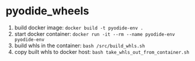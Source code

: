 # pyodide_wheels

1. build docker image: `docker build -t pyodide-env .`
2. start docker container: `docker run -it --rm --name pyodide-env pyodide-env`
3. build whls in the container: `bash /src/build_whls.sh`
4. copy built whls to docker host: `bash take_whls_out_from_container.sh`
